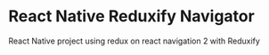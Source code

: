 # React Native Reduxify Navigator

React Native project using redux on react navigation 2 with Reduxify
